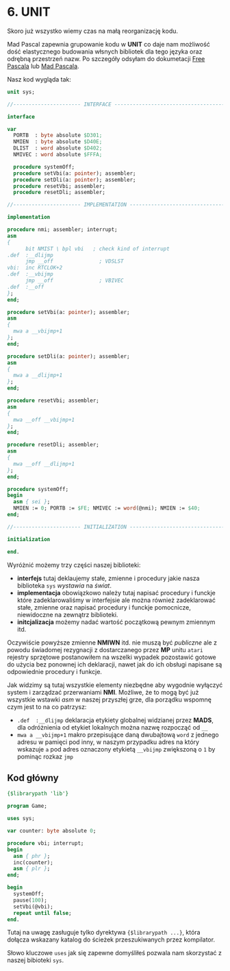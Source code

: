 # 6. UNIT

Skoro już wszystko wiemy czas na małą reorganizację kodu.

Mad Pascal zapewnia grupowanie kodu w **UNIT** co daje nam możliwość dość elastycznego budowania włsnych bibliotek dla tego języka oraz odrębną przestrzeń nazw. Po szczegóły odsyłam do dokumetacji [Free Pascala](https://wiki.lazarus.freepascal.org/Unit) lub [Mad Pascala](http://mads.atari8.info/doc/madpascal.html#units).

Nasz kod wygląda tak:

```pascal
unit sys;

//---------------------- INTERFACE ---------------------------------------------

interface

var
  PORTB  : byte absolute $D301;
  NMIEN  : byte absolute $D40E;
  DLIST  : word absolute $D402;
  NMIVEC : word absolute $FFFA;

  procedure systemOff;
  procedure setVbi(a: pointer); assembler;
  procedure setDli(a: pointer); assembler;
  procedure resetVbi; assembler;
  procedure resetDli; assembler;

//---------------------- IMPLEMENTATION ----------------------------------------

implementation

procedure nmi; assembler; interrupt;
asm
{
      bit NMIST \ bpl vbi   ; check kind of interrupt
.def  :__dlijmp
      jmp __off               ; VDSLST
vbi:  inc RTCLOK+2
.def  :__vbijmp
      jmp __off               ; VBIVEC
.def  :__off
};
end;

procedure setVbi(a: pointer); assembler;
asm
{
  mwa a __vbijmp+1
};
end;

procedure setDli(a: pointer); assembler;
asm
{
  mwa a __dlijmp+1
};
end;

procedure resetVbi; assembler;
asm
{
  mwa __off __vbijmp+1
};
end;

procedure resetDli; assembler;
asm
{
  mwa __off __dlijmp+1
};
end;

procedure systemOff;
begin
  asm { sei };
  NMIEN := 0; PORTB := $FE; NMIVEC := word(@nmi); NMIEN := $40;
end;

//---------------------- INITIALIZATION ----------------------------------------

initialization

end.
```

Wyróżnić możemy trzy części naszej biblioteki:
* **interfejs** tutaj deklaujemy stałe, zmienne i procedury jakie nasza biblioteka `sys` *wystawia* na *świat*.
* **implementacja** obowiązkowo należy tutaj napisać procedury i funckje które zadeklarowaliśmy w interfejsie ale można również zadeklarować stałe, zmienne oraz napisać procedury i funckje pomocnicze, niewidoczne na zewnątrz biblioteki.
* **initcjalizacja** możemy nadać wartość początkową pewnym zmiennym itd.

Oczywiście powyższe zmienne **NMIWN** itd. nie muszą być *publiczne* ale z powodu świadomej rezygnacji z dostarczanego przez **MP** unitu `atari` rejestry sprzętowe postanowiłem na wszelki wypadek pozostawić gotowe do użycia bez ponownej ich deklaracji, nawet jak do ich obsługi napisane są odpowiednie procedury i funkcje.

Jak widzimy są tutaj wszystkie elementy niezbędne aby wygodnie wyłączyć system i zarządzać przerwaniami **NMI**. Możliwe, że to mogą być już wszystkie wstawki *asm* w naszej przyszłej grze, dla porządku wspomnę czym jest to na co patrzysz:

* `.def  :__dlijmp` deklaracja etykiety globalnej widzianej przez **MADS**, dla odróżnienia od etykiet lokalnych można nazwę rozpocząć od `__`
* `mwa a __vbijmp+1` makro przepisujące daną dwubajtową `word` z jednego adresu w pamięci pod inny, w naszym przypadku adres na który wskazuje `a` pod adres oznaczony etykietą `__vbijmp` zwiększoną o `1` by pominąc rozkaz `jmp`

## Kod główny

```pascal
{$librarypath 'lib'}

program Game;

uses sys;

var counter: byte absolute 0;

procedure vbi; interrupt;
begin
  asm { phr };
  inc(counter);
  asm { plr };
end;

begin
  systemOff;
  pause(100);
  setVbi(@vbi);
  repeat until false;
end.
```

Tutaj na uwagę zasługuje tylko dyrektywa `{$librarypath ...}`, która dołącza wskazany katalog do ścieżek przeszukiwanych przez kompilator.

Słowo kluczowe `uses` jak się zapewne domyśliłeś pozwala nam skorzystać z naszej bibioteki `sys`.

